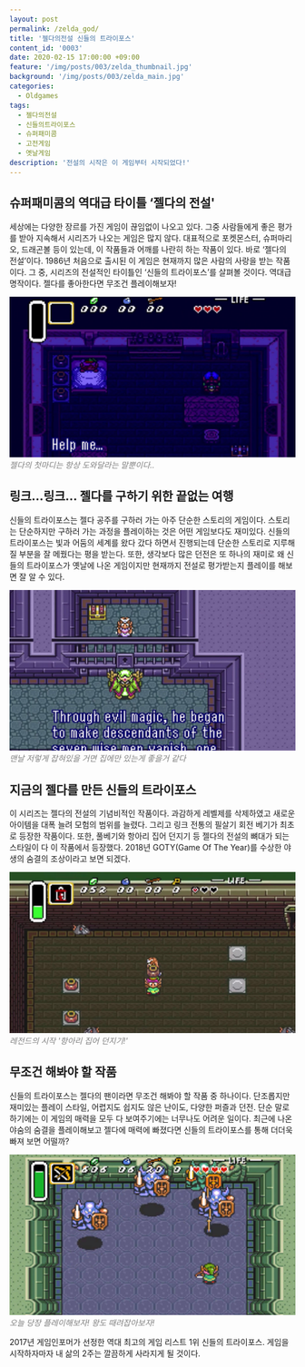 ```yaml
---
layout: post
permalink: /zelda_god/
title: '젤다의전설 신들의 트라이포스'
content_id: '0003'
date: 2020-02-15 17:00:00 +09:00
feature: '/img/posts/003/zelda_thumbnail.jpg'
background: '/img/posts/003/zelda_main.jpg'
categories:
  - Oldgames
tags:
  - 젤다의전설
  - 신들의트라이포스
  - 슈퍼패미콤
  - 고전게임
  - 옛날게임
description: '전설의 시작은 이 게임부터 시작되었다!'
---
```


## 슈퍼패미콤의 역대급 타이틀 ‘젤다의 전설' ##

세상에는 다양한 장르를 가진 게임이 끊임없이 나오고 있다. 그중 사람들에게 좋은 평가를 받아 지속해서 시리즈가 나오는 게임은 많지 않다. 대표적으로 포켓몬스터, 슈퍼마리오, 드래곤볼 등이 있는데, 이 작품들과 어깨를 나란히 하는 작품이 있다. 바로 ‘젤다의 전설’이다. 1986년 처음으로 출시된 이 게임은 현재까지 많은 사람의 사랑을 받는 작품이다. 그 중, 시리즈의 전설적인 타이틀인 ‘신들의 트라이포스’를 살펴볼 것이다. 역대급 명작이다. 젤다를 좋아한다면 무조건 플레이해보자!

![젤다의 전설 게임 이미지](/img/posts/003/003_1.jpg)*<span style="color:gray">젤다의 첫마디는 항상 도와달라는 말뿐이다..</span>*

## 링크...링크... 젤다를 구하기 위한 끝없는 여행 ##

신들의 트라이포스는 젤다 공주를 구하러 가는 아주 단순한 스토리의 게임이다. 스토리는 단순하지만 구하러 가는 과정을 플레이하는 것은 어떤 게임보다도 재미있다. 신들의 트라이포스는 빛과 어둠의 세계를 왔다 갔다 하면서 진행되는데 단순한 스토리로 지루해질 부분을 잘 메꿨다는 평을 받는다. 또한, 생각보다 많은 던전은 또 하나의 재미로 왜 신들의 트라이포스가 옛날에 나온 게임이지만 현재까지 전설로 평가받는지 플레이를 해보면 잘 알 수 있다.

![젤다의 전설 게임 이미지](/img/posts/003/003_2.jpg)*<span style="color:gray">맨날 저렇게 잡혀있을 거면 집에만 있는게 좋을거 같다</span>*

## 지금의 젤다를 만든 신들의 트라이포스 ##

이 시리즈는 젤다의 전설의 기념비적인 작품이다. 과감하게 레벨제를 삭제하였고 새로운 아이템을 대폭 늘려 모험의 범위를 늘렸다. 그리고 링크 전통의 필살기 회전 베기가 최초로 등장한 작품이다. 또한, 풀베기와 항아리 집어 던지기 등 젤다의 전설의 뼈대가 되는 스타일이 다 이 작품에서 등장했다. 2018년 GOTY(Game Of The Year)를 수상한 야생의 숨결의 조상이라고 보면 되겠다.

![젤다의 전설 게임 이미지](/img/posts/003/003_3.jpg)*<span style="color:gray">레전드의 시작 '항아리 집어 던지기!'</span>*

## 무조건 해봐야 할 작품 ##

신들의 트라이포스는 젤다의 팬이라면 무조건 해봐야 할 작품 중 하나이다. 단조롭지만 재미있는 플레이 스타일, 어렵지도 쉽지도 않은 난이도, 다양한 퍼즐과 던전. 단순 말로 하기에는 이 게임의 매력을 모두 다 보여주기에는 너무나도 어려운 일이다. 최근에 나온 야숨의 숨결을 플레이해보고 젤다에 매력에 빠졌다면 신들의 트라이포스를 통해 더더욱 빠져 보면 어떨까?

![젤다의 전설 게임 이미지](/img/posts/003/003_4.jpg)*<span style="color:gray">오늘 당장 플레이해보자! 왕도 때려잡아보자!</span>*

2017년 게임인포머가 선정한 역대 최고의 게임 리스트 1위 신들의 트라이포스. 게임을 시작하자마자 내 삶의 2주는 깔끔하게 사라지게 될 것이다.
